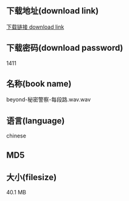 ## 下载地址(download link)
[下载链接 download link](https://tutu365.netlify.app/?s=beyond-%E7%A7%98%E5%AF%86%E8%AD%A6%E5%AF%9F-%E6%AF%8F%E6%AE%B5%E8%B7%AF.wav)

## 下载密码(download password)
1411

## 名称(book name)
beyond-秘密警察-每段路.wav.wav

## 语言(language)
chinese

## MD5


## 大小(filesize)
40.1 MB
